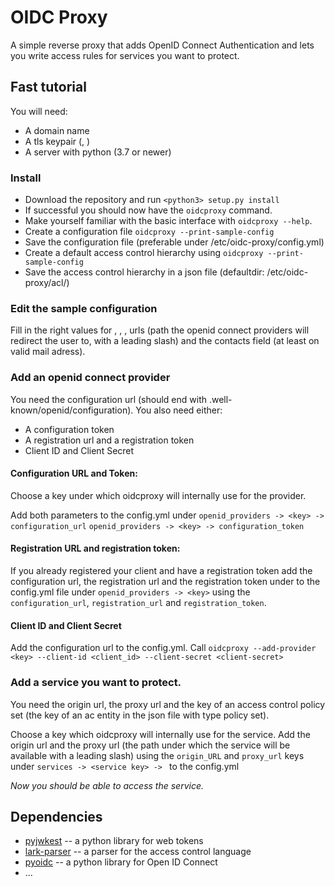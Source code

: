 # OIDC Proxy

A simple reverse proxy that adds OpenID Connect Authentication and lets you
write access rules for services you want to protect.

## Fast tutorial

You will need:

* A domain name <domain>
* A tls keypair (<fullchain>, <privkey>)
* A server with python (3.7 or newer) <python3>

### Install

* Download the repository and run `<python3> setup.py install`
* If successful you should now have the `oidcproxy` command.
* Make yourself familiar with the basic interface with `oidcproxy --help`.
* Create a configuration file `oidcproxy --print-sample-config`
* Save the configuration file (preferable under /etc/oidc-proxy/config.yml)
* Create a default access control hierarchy using `oidcproxy --print-sample-config`
* Save the access control hierarchy in a json file (defaultdir: /etc/oidc-proxy/acl/)

### Edit the sample configuration

Fill in the right values for <keyfile>, <certfile>, <domainname>, <redirect>
urls (path the openid connect providers will redirect the user to, with a leading
slash) and the contacts field (at least on valid mail adress).


### Add an openid connect provider

You need the configuration url (should end with .well-known/openid/configuration).
You also need either:

* A configuration token
* A registration url and a registration token
* Client ID and Client Secret


#### Configuration URL and Token:

Choose a key under which oidcproxy will internally use for the provider.

Add both parameters to the config.yml under
`openid_providers -> <key> -> configuration_url`
`openid_providers -> <key> -> configuration_token`

#### Registration URL and registration token:

If you already registered your client and have a registration token add 
the configuration url, the registration url and the registration token
under to the config.yml file under
`openid_providers -> <key>` using the `configuration_url`, `registration_url`
and `registration_token`.

#### Client ID and Client Secret

Add the configuration url to the config.yml.
Call `oidcproxy --add-provider <key> --client-id <client_id> --client-secret <client-secret>`


### Add a service you want to protect.

You need the origin url, the proxy url and the key of an access control policy
set (the key of an ac entity in the json file with type policy set).

Choose a key which oidcproxy will internally use for the service.
Add the origin url and the proxy url (the path under which the service will be
available with a leading slash) using the `origin_URL` and `proxy_url` keys
under `services -> <service key> -> ` to the config.yml

*Now you should be able to access the service.*


## Dependencies

* [pyjwkest](https://github.com/IdentityPython/pyjwkest/) -- a python library for web tokens
* [lark-parser](https://github.com/lark-parser/lark) -- a parser for the access control language
* [pyoidc](https://github.com/OpenIDC/pyoidc) -- a python library for Open ID Connect
* ...
